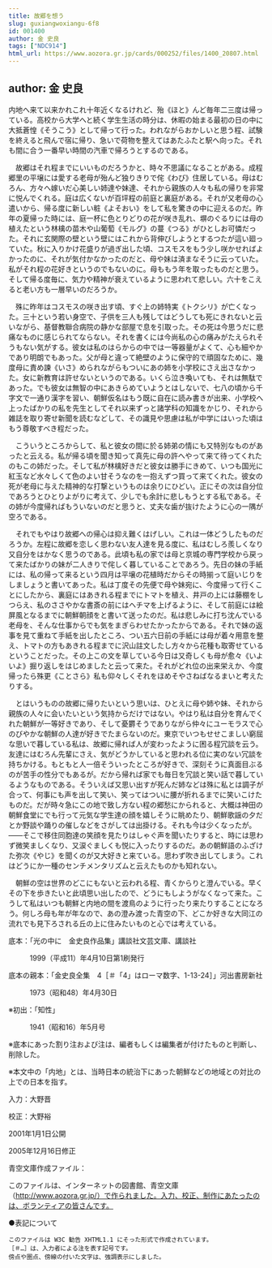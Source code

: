 ```yaml
---
title: 故郷を想う
slug: guxiangwoxiangu-6f8
id: 001400
author: 金 史良
tags: ["NDC914"]
html_url: https://www.aozora.gr.jp/cards/000252/files/1400_20807.html
---
```


## author: 金 史良

内地へ来て以来かれこれ十年近くなるけれど、殆《ほと》んど毎年二三度は帰っている。高校から大学へと続く学生生活の時分は、休暇の始まる最初の日の中に大抵蒼惶《そうこう》として帰って行った。われながらおかしいと思う程、試験を終えると飛んで宿に帰り、急いで荷物を整えてはあたふたと駅へ向った。それも間に合う一番早い時間の汽車で帰ろうとするのである。

　故郷はそれ程までにいいものだろうかと、時々不思議になることがある。成程郷里の平壌には愛する老母が殆んど独りきりで侘《わび》住居している。母はむろん、方々へ嫁いだ心美しい姉達や妹達、それから親族の人々も私の帰りを非常に悦んでくれる。庭は広くないが百坪程の前庭と裏庭がある。それが又老母の心遣いから、帰る度に新しい粧《よそおい》をして私を驚きの中に迎えるのだ。昨年の夏帰った時には、庭一杯に色とりどりの花が咲き乱れ、塀のぐるりには母の植えたという林檎の苗木や山葡萄《モルグ》の蔓《つる》がひとしお可憐だった。それに玄関際の壁という壁にはこれから背伸びしようとするつたが這い廻っていた。秋に入りかけ花盛りが過ぎ出した頃、コスモスをもう少し咲かせればよかったのに、それが気付かなかったのだと、母や妹は済まなそうに云っていた。私がそれ程の花好きというのでもないのに。母ももう年を取ったものだと思う。そして帰る度毎に、気力や精神が衰えているように思われて悲しい。六十をこえると老い方も一層早いのだろうか。

　殊に昨年はコスモスの咲き出す頃、すぐ上の姉特実《トクシリ》が亡くなった。三十という若い身空で、子供を三人も残してはどうしても死にきれないと云いながら、基督教聯合病院の静かな部屋で息を引取った。その死は今思うだに悲痛なものに感じられてならない。それを書くには今尚私の心の痛みがたえられそうもない気がする。彼女は私のはらからの中では一等器量がよくて、心も細やかであり明朗でもあった。父が母と違って絶壁のように保守的で頑固なために、幾度母に責め諫《いさ》められながらもついにあの姉を小学校にさえ出さなかった。女に新教育は許せないというのである。いくら泣き喚いても、それは無駄であった。でも彼女は無智の中にあきらめていようとはしないで、七八の頃から千字文で一通り漢字を習い、朝鮮仮名はもう既に自在に読み書きが出来、小学校へ上ったばかりの私を先生としてそれ以来ずっと諸学科の知識をかじり、それから雑誌を取り寄せ新聞を読むなどして、その識見や思慮は私が中学にはいった頃はもう尊敬すべき程だった。

　こういうところからして、私と彼女の間に於る姉弟の情にも又特別なものがあったと云える。私が帰る頃を聞き知って真先に母の許へやって来て待ってくれたのもこの姉だった。そして私が林檎好きだと彼女は勝手にきめて、いつも国光に紅玉など水々しくて色のよい甘そうなのを一抱えずつ買って来てくれた。彼女の死が老母に与えた精神的な打撃というものは余りにひどい。正にその次は自分位であろうとひとりよがりに考えて、少しでも余計に悲しもうとする私である。その姉が今度帰ればもういないのだと思うと、丈夫な歯が抜けたように心の一隅が空ろである。

　それでもやはり故郷への帰心は抑え難くはげしい。これは一体どうしたものだろうか。左程に故郷を恋しく思わない友人達を見る度に、私はむしろ羨しくなり又自分をはかなく思うのである。此頃も私の家では母と京城の専門学校から戻って来たばかりの妹が二人きりで侘しく暮していることであろう。先日の妹の手紙には、私の帰って来るという四月は平壌の花植時だからその時揃って庭いじりをしましょうと書いてあった。私は丁度その先便で母や妹宛に、今度帰って行くことにしたから、裏庭にはあきれる程までにトマトを植え、井戸の上には藤棚をしつらえ、私のささやかな書斎の前にはヘチマを上げるように、そして前庭には絵屏風となるまでに朝鮮朝顔をと書いて送ったのだ。私は悲しみに打ち沈んでいる老母を、そんな仕事からでも気をまぎらわせたかったからである。それで妹の返事を見て重ねて手紙を出したところ、つい五六日前の手紙には母が着々用意を整え、トマトの方もあきれる程までに沢山註文したし方々から花種も取寄せているということだった。その上この文を草している今日は又奇しくも母が愈々《いよいよ》掘り返しをはじめましたと云って来た。それがどれ位の出来栄えか、今度帰ったら殊更《ことさら》私も仰々しくそれをほめそやさねばなるまいと考えたりする。

　とはいうものの故郷に帰りたいという思いは、ひとえに母や姉や妹、それから親族の人々に会いたいという気持からだけではない。やはり私は自分を育んでくれた朝鮮が一等好きであり、そして憂欝そうでありながら仲々にユーモラスで心のびやかな朝鮮の人達が好きでたまらないのだ。東京でいつもせせこましい窮屈な思いで暮している私は、故郷に帰れば人が変わったように困る程冗談を云う。友達にはむろん先輩にさえ、気がどうかしていると思われる位に実のない冗談を持ちかける。もともと人一倍そういったところが好きで、深刻そうに真面目ぶるのが苦手の性分でもあるが。だから帰れば家でも毎日を冗談と笑い話で暮しているようなものである。そういえば又思い出すが死んだ姉などは殊に私とは調子が合って、何事にも声を出して笑い、笑ってはついに腰が折れるまでに笑いこけたものだ。だが時々急にこの地で致し方ない程の郷愁にかられると、大概は神田の朝鮮食堂にでも行って元気な学生達の顔を嬉しそうに眺めたり、朝鮮歌謡の夕だとか野談や踊りの催しなどをさがしては出掛ける。それも今は少くなったが。――そこで移住同胞達の笑顔を見たりはしゃぐ声を聞いたりすると、時には思わず微笑ましくなり、又涙ぐましくも悦に入ったりするのだ。あの朝鮮語のふざけた弥次《やじ》を聞くのが又大好きと来ている。思わず吹き出してしまう。これはどうにか一種のセンチメンタリズムと云えたものかも知れない。

　朝鮮の空は世界のどこにもないと云われる程、青くからりと澄んでいる。早くその下を歩きたいと此頃思い出したので、どうにもしようがなくなって来た。こうして私はいつも朝鮮と内地の間を渡鳥のように行ったり来たりすることになろう。何しろ母も年が年なので、あの澄み渡った青空の下、どこか好きな大同江の流れでも見下ろされる丘の上に住みたいものと心では考えている。













底本：「光の中に　金史良作品集」講談社文芸文庫、講談社


　　　1999（平成11）年4月10日第1刷発行

底本の親本：「金史良全集　4［＃「4」はローマ数字、1-13-24］」河出書房新社

　　　1973（昭和48）年4月30日

※初出：「知性」

　　　1941（昭和16）年5月号

※底本にあった割り注および注は、編者もしくは編集者が付けたものと判断し、削除した。

※本文中の「内地」とは、当時日本の統治下にあった朝鮮などの地域との対比の上での日本を指す。

入力：大野晋

校正：大野裕

2001年1月1日公開

2005年12月16日修正

青空文庫作成ファイル：

このファイルは、インターネットの図書館、青空文庫（http://www.aozora.gr.jp/）で作られました。入力、校正、制作にあたったのは、ボランティアの皆さんです。









●表記について


	このファイルは W3C 勧告 XHTML1.1 にそった形式で作成されています。
	［＃…］は、入力者による注を表す記号です。
	傍点や圏点、傍線の付いた文字は、強調表示にしました。